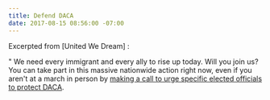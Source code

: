 ```yaml
---
title: Defend DACA
date: 2017-08-15 08:56:00 -07:00
---
```


Excerpted from [United We Dream] :


"  We need every immigrant and every ally to rise up today. Will you join us? You can take part in this massive nationwide action right now, even if you aren't at a march in person by [making a call to urge specific elected officials to protect DACA](http://defenddaca.com/?link_id=2&can_id=e59665c3f3c1222626c02430d1bf6bdb&source=email-we-need-to-defend-immigrant-youth-now-2-2-2-2-2-2-3-2&email_referrer=we-need-to-defend-immigrant-youth-now-2-2-2-2-2-2-3-2___261638&email_subject=fight-white-supremacy).

